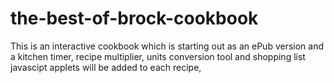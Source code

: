 # the-best-of-brock-cookbook
This is an interactive cookbook which is starting out as an ePub version and a kitchen timer, recipe multiplier, units conversion tool and shopping list javascipt applets will be added to each recipe,
